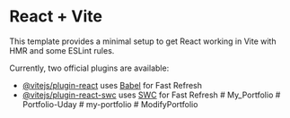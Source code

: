 # React + Vite

This template provides a minimal setup to get React working in Vite with HMR and some ESLint rules.

Currently, two official plugins are available:

- [@vitejs/plugin-react](https://github.com/vitejs/vite-plugin-react/blob/main/packages/plugin-react/README.md) uses [Babel](https://babeljs.io/) for Fast Refresh
- [@vitejs/plugin-react-swc](https://github.com/vitejs/vite-plugin-react-swc) uses [SWC](https://swc.rs/) for Fast Refresh
#   M y _ P o r t f o l i o  
 #   P o r t f o l i o - U d a y  
 #   m y - p o r t f o l i o  
 #   M o d i f y P o r t f o l i o  
 